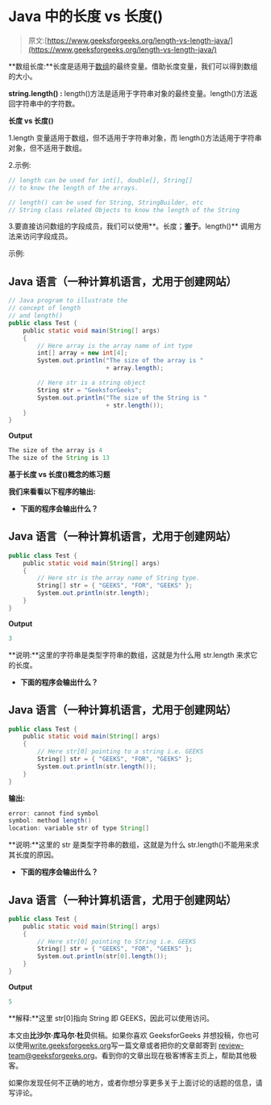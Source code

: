# Java 中的长度 vs 长度()

> 原文:[https://www.geeksforgeeks.org/length-vs-length-java/](https://www.geeksforgeeks.org/length-vs-length-java/)

**数组长度:**长度是适用于[数组](https://www.geeksforgeeks.org/arrays-in-java/)的最终变量。借助长度变量，我们可以得到数组的大小。

**string.length() :** length()方法是适用于字符串对象的最终变量。length()方法返回字符串中的字符数。

**长度 vs 长度()**

1.length 变量适用于数组，但不适用于字符串对象，而 length()方法适用于字符串对象，但不适用于数组。

2.示例:

```java
// length can be used for int[], double[], String[] 
// to know the length of the arrays.

// length() can be used for String, StringBuilder, etc 
// String class related Objects to know the length of the String
```

3.要直接访问数组的字段成员，我们可以使用**。长度；**鉴于**。length()** 调用方法来访问字段成员。

示例:

## Java 语言（一种计算机语言，尤用于创建网站）

```java
// Java program to illustrate the
// concept of length
// and length()
public class Test {
    public static void main(String[] args)
    {
        // Here array is the array name of int type
        int[] array = new int[4];
        System.out.println("The size of the array is "
                           + array.length);

        // Here str is a string object
        String str = "GeeksforGeeks";
        System.out.println("The size of the String is "
                           + str.length());
    }
}
```

**Output**

```java
The size of the array is 4
The size of the String is 13
```

**基于长度 vs 长度()概念的练习题**

**我们来看看以下程序的输出:**

*   **下面的程序会输出什么？**

## Java 语言（一种计算机语言，尤用于创建网站）

```java
public class Test {
    public static void main(String[] args)
    {
        // Here str is the array name of String type.
        String[] str = { "GEEKS", "FOR", "GEEKS" };
        System.out.println(str.length);
    }
}
```

**Output**

```java
3
```

**说明:**这里的字符串是类型字符串的数组，这就是为什么用 str.length 来求它的长度。

*   **下面的程序会输出什么？**

## Java 语言（一种计算机语言，尤用于创建网站）

```java
public class Test {
    public static void main(String[] args)
    {
        // Here str[0] pointing to a string i.e. GEEKS
        String[] str = { "GEEKS", "FOR", "GEEKS" };
        System.out.println(str.length());
    }
}
```

**输出:**

```java
error: cannot find symbol
symbol: method length()
location: variable str of type String[]
```

**说明:**这里的 str 是类型字符串的数组，这就是为什么 str.length()不能用来求其长度的原因。

*   **下面的程序会输出什么？**

## Java 语言（一种计算机语言，尤用于创建网站）

```java
public class Test {
    public static void main(String[] args)
    {
        // Here str[0] pointing to String i.e. GEEKS
        String[] str = { "GEEKS", "FOR", "GEEKS" };
        System.out.println(str[0].length());
    }
}
```

**Output**

```java
5
```

**解释:**这里 str[0]指向 String 即 GEEKS，因此可以使用访问。

本文由**比沙尔·库马尔·杜贝**供稿。如果你喜欢 GeeksforGeeks 并想投稿，你也可以使用[write.geeksforgeeks.org](https://write.geeksforgeeks.org)写一篇文章或者把你的文章邮寄到 review-team@geeksforgeeks.org。看到你的文章出现在极客博客主页上，帮助其他极客。

如果你发现任何不正确的地方，或者你想分享更多关于上面讨论的话题的信息，请写评论。